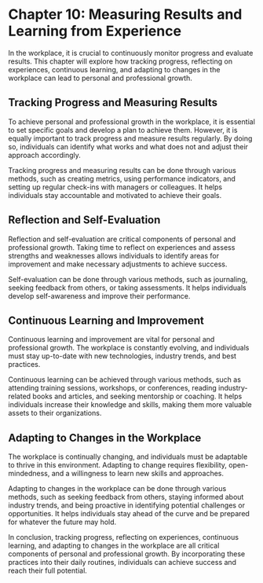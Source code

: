 Chapter 10: Measuring Results and Learning from Experience
==========================================================

In the workplace, it is crucial to continuously monitor progress and evaluate results. This chapter will explore how tracking progress, reflecting on experiences, continuous learning, and adapting to changes in the workplace can lead to personal and professional growth.

Tracking Progress and Measuring Results
---------------------------------------

To achieve personal and professional growth in the workplace, it is essential to set specific goals and develop a plan to achieve them. However, it is equally important to track progress and measure results regularly. By doing so, individuals can identify what works and what does not and adjust their approach accordingly.

Tracking progress and measuring results can be done through various methods, such as creating metrics, using performance indicators, and setting up regular check-ins with managers or colleagues. It helps individuals stay accountable and motivated to achieve their goals.

Reflection and Self-Evaluation
------------------------------

Reflection and self-evaluation are critical components of personal and professional growth. Taking time to reflect on experiences and assess strengths and weaknesses allows individuals to identify areas for improvement and make necessary adjustments to achieve success.

Self-evaluation can be done through various methods, such as journaling, seeking feedback from others, or taking assessments. It helps individuals develop self-awareness and improve their performance.

Continuous Learning and Improvement
-----------------------------------

Continuous learning and improvement are vital for personal and professional growth. The workplace is constantly evolving, and individuals must stay up-to-date with new technologies, industry trends, and best practices.

Continuous learning can be achieved through various methods, such as attending training sessions, workshops, or conferences, reading industry-related books and articles, and seeking mentorship or coaching. It helps individuals increase their knowledge and skills, making them more valuable assets to their organizations.

Adapting to Changes in the Workplace
------------------------------------

The workplace is continually changing, and individuals must be adaptable to thrive in this environment. Adapting to change requires flexibility, open-mindedness, and a willingness to learn new skills and approaches.

Adapting to changes in the workplace can be done through various methods, such as seeking feedback from others, staying informed about industry trends, and being proactive in identifying potential challenges or opportunities. It helps individuals stay ahead of the curve and be prepared for whatever the future may hold.

In conclusion, tracking progress, reflecting on experiences, continuous learning, and adapting to changes in the workplace are all critical components of personal and professional growth. By incorporating these practices into their daily routines, individuals can achieve success and reach their full potential.

